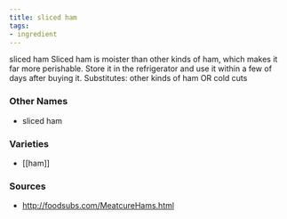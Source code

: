 ```yaml
---
title: sliced ham
tags:
- ingredient
---
```

sliced ham Sliced ham is moister than other kinds of ham, which makes it far more perishable. Store it in the refrigerator and use it within a few of days after buying it. Substitutes: other kinds of ham OR cold cuts

### Other Names

* sliced ham

### Varieties

* [[ham]]

### Sources
* http://foodsubs.com/MeatcureHams.html
